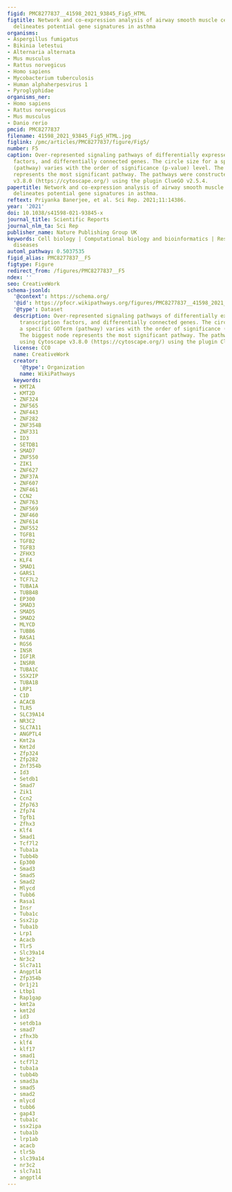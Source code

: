 ```yaml
---
figid: PMC8277837__41598_2021_93845_Fig5_HTML
figtitle: Network and co-expression analysis of airway smooth muscle cell transcriptome
  delineates potential gene signatures in asthma
organisms:
- Aspergillus fumigatus
- Bikinia letestui
- Alternaria alternata
- Mus musculus
- Rattus norvegicus
- Homo sapiens
- Mycobacterium tuberculosis
- Human alphaherpesvirus 1
- Pyroglyphidae
organisms_ner:
- Homo sapiens
- Rattus norvegicus
- Mus musculus
- Danio rerio
pmcid: PMC8277837
filename: 41598_2021_93845_Fig5_HTML.jpg
figlink: /pmc/articles/PMC8277837/figure/Fig5/
number: F5
caption: Over-represented signaling pathways of differentially expressed genes, transcription
  factors, and differentially connected genes. The circle size for a specific GOTerm
  (pathway) varies with the order of significance (p-value) level. The biggest node
  represents the most significant pathway. The pathways were constructed using Cytoscape
  v3.8.0 (https://cytoscape.org/) using the plugin ClueGO v2.5.4.
papertitle: Network and co-expression analysis of airway smooth muscle cell transcriptome
  delineates potential gene signatures in asthma.
reftext: Priyanka Banerjee, et al. Sci Rep. 2021;11:14386.
year: '2021'
doi: 10.1038/s41598-021-93845-x
journal_title: Scientific Reports
journal_nlm_ta: Sci Rep
publisher_name: Nature Publishing Group UK
keywords: Cell biology | Computational biology and bioinformatics | Respiratory tract
  diseases
automl_pathway: 0.5037535
figid_alias: PMC8277837__F5
figtype: Figure
redirect_from: /figures/PMC8277837__F5
ndex: ''
seo: CreativeWork
schema-jsonld:
  '@context': https://schema.org/
  '@id': https://pfocr.wikipathways.org/figures/PMC8277837__41598_2021_93845_Fig5_HTML.html
  '@type': Dataset
  description: Over-represented signaling pathways of differentially expressed genes,
    transcription factors, and differentially connected genes. The circle size for
    a specific GOTerm (pathway) varies with the order of significance (p-value) level.
    The biggest node represents the most significant pathway. The pathways were constructed
    using Cytoscape v3.8.0 (https://cytoscape.org/) using the plugin ClueGO v2.5.4.
  license: CC0
  name: CreativeWork
  creator:
    '@type': Organization
    name: WikiPathways
  keywords:
  - KMT2A
  - KMT2D
  - ZNF324
  - ZNF565
  - ZNF443
  - ZNF282
  - ZNF354B
  - ZNF331
  - ID3
  - SETDB1
  - SMAD7
  - ZNF550
  - ZIK1
  - ZNF627
  - ZNF37A
  - ZNF607
  - ZNF461
  - CCN2
  - ZNF763
  - ZNF569
  - ZNF460
  - ZNF614
  - ZNF552
  - TGFB1
  - TGFB2
  - TGFB3
  - ZFHX3
  - KLF4
  - SMAD1
  - GARS1
  - TCF7L2
  - TUBA1A
  - TUBB4B
  - EP300
  - SMAD3
  - SMAD5
  - SMAD2
  - MLYCD
  - TUBB6
  - RASA1
  - RGS6
  - INSR
  - IGF1R
  - INSRR
  - TUBA1C
  - SSX2IP
  - TUBA1B
  - LRP1
  - C1D
  - ACACB
  - TLR5
  - SLC39A14
  - NR3C2
  - SLC7A11
  - ANGPTL4
  - Kmt2a
  - Kmt2d
  - Zfp324
  - Zfp282
  - Znf354b
  - Id3
  - Setdb1
  - Smad7
  - Zik1
  - Ccn2
  - Zfp763
  - Zfp74
  - Tgfb1
  - Zfhx3
  - Klf4
  - Smad1
  - Tcf7l2
  - Tuba1a
  - Tubb4b
  - Ep300
  - Smad3
  - Smad5
  - Smad2
  - Mlycd
  - Tubb6
  - Rasa1
  - Insr
  - Tuba1c
  - Ssx2ip
  - Tuba1b
  - Lrp1
  - Acacb
  - Tlr5
  - Slc39a14
  - Nr3c2
  - Slc7a11
  - Angptl4
  - Zfp354b
  - Or1j21
  - Ltbp1
  - Rap1gap
  - kmt2a
  - kmt2d
  - id3
  - setdb1a
  - smad7
  - zfhx3b
  - klf4
  - klf17
  - smad1
  - tcf7l2
  - tuba1a
  - tubb4b
  - smad3a
  - smad5
  - smad2
  - mlycd
  - tubb6
  - gap43
  - tuba1c
  - ssx2ipa
  - tuba1b
  - lrp1ab
  - acacb
  - tlr5b
  - slc39a14
  - nr3c2
  - slc7a11
  - angptl4
---
```

